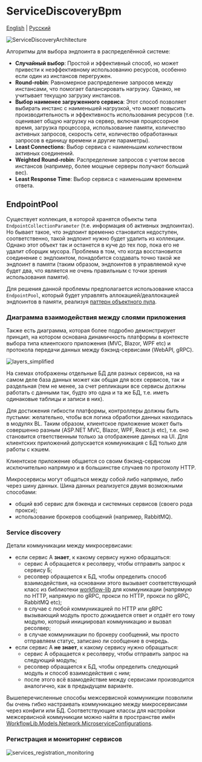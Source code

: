 # ServiceDiscoveryBpm

[English](README.md) | [Русский](README.ru.md)

![ServiceDiscoveryArchitecture](../../docs/img/ServiceDiscoveryBpm/ServiceDiscoveryArchitecture.png)

Алгоритмы для выбора эндпоинта в распределённой системе:
- **Случайный выбор**: Простой и эффективный способ, но может привести к неэффективному использованию ресурсов, особенно если один из инстансов перегружен.
- **Round-robin**: Равномерное распределение запросов между инстансами, что помогает балансировать нагрузку. Однако, не учитывает текущую загрузку инстансов.
- **Выбор наименее загруженного сервиса**: Этот способ позволяет выбирать инстанс с наименьшей нагрузкой, что может повысить производительность и эффективность использования ресурсов (т.е. оценивает общую нагрузку на сервер, включая процессорное время, загрузка процессора, использование памяти, количество активных запросов, скорость сети, количество обработанных запросов в единицу времени и другие параметры).
- **Least Connections**: Выбор сервиса с наименьшим количеством активных соединений.
- **Weighted Round-robin**: Распределение запросов с учетом весов инстансов (например, более мощные серверы получают больший вес).
- **Least Response Time**: Выбор сервиса с наименьшим временем ответа.

## EndpointPool

Существует коллекция, в которой хранятся объекты типа `EndpointCollectionParameter` (т.е. информация об активных эндпоинтах). Но бывает такое, что эндпоинт временно становится недоступен, соответственно, такой эндпоинт нужно будет удалить из коллекции. Однако этот объект так и останется в куче до тех пор, пока его не удалит сборщик мусора. Проблема в том, что когда восстановится соединение с эндпоинтом, понадобится создавать точно такой же эндпоинт в памяти (таким образом, эндпоинтов в управляемой куче будет два, что является не очень правильным с точки зрения использования памяти).

Для решения данной проблемы предполагается использование класса `EndpointPool`, который будет управлять аллокацией/деаллокацией эндпоинтов в памяти, реализуя [паттерн объектного пула](https://en.wikipedia.org/wiki/Object_pool_pattern).

### Диаграмма взаимодействия между слоями приложения 

Также есть диаграмма, которая более подробно демонстрирует принцип, на котором основана динамичность платформы в контексте выбора типа клиентского приложения (MVC, Blazor, WPF etc) и протокола передачи данных между бэкэнд-сервисами (WebAPI, gRPC). 

![layers_simplified](../../docs/img/examples/layers_simplified.png)

На схемах отображены отдельные БД для разных сервисов, на на самом деле база данных может как общая для всех сервисов, так и раздельная (тем не менее, за счет репликации все сервисы должны работать с данными так, будто это одна и та же БД, т.е. иметь одинаковые таблицы и записи в них). 

Для достижения гибкости платформы, контроллеры должны быть пустыми: желательно, чтобы вся логика обработки данных находилась в модулях BL.
Таким образом, клиентское приложение может быть совершенно разным (ASP.NET MVC, Blazor, WPF, React.js etc), т.е. оно становится ответственным только за отображение данных на UI. 
Для клиентских приложений допускается коммуникация с БД только для работы с кэшем.

Клиентское приложение общается со своим бэкэнд-сервисом исключительно напрямую и в большинстве случаев по протоколу HTTP.

Микросервисы могут общаться между собой либо напрямую, либо через шину данных. 
Шина данных реализуется двумя возможными способами: 
- общий вэб сервис для бэкенда и системных сервисов (своего рода прокси); 
- использование брокеров сообщений (например, RabbitMQ).

### Service discovery 

Детали коммуникации между микросервисами:
- если сервис А **знает**, к какому сервису нужно обращаться: 
    - сервис А обращается к ресолверу, чтобы отправить запрос к сервису Б; 
    - ресолвер обращается к БД, чтобы определить способ взаимодействия, на основании этого вызывает соответствующий класс из библиотеки [workflow-lib](https://github.com/alexeysp11/workflow-lib) для коммуникации (напрямую по HTTP, напрямую по gRPC, прокси по HTTP, прокси по gRPC, RabbitMQ etc); 
    - в случае с любой коммуникацией по HTTP или gRPC вызывающий модуль просто дожидается ответ и отдаёт его тому модулю, который инициировал коммуникацию и вызвал ресолвер; 
    - в случае коммуникации по брокеру сообщений, мы просто отправляем статус, записано ли сообщение в очередь.
- если сервис А **не знает**, к какому сервису нужно обращаться: 
    - сервис А обращается к ресолверу, чтобы отправить запрос на следующий модуль; 
    - ресолвер обращается к БД, чтобы определить следующий модуль и способ взаимодействия с ним; 
    - после этого всё взамодействие между сервисами производится аналогично, как в предыдущем варианте.

Вышеперечисленные способы межсервисной коммуникции позволили бы очень гибко настраивать коммуникацию между микросервисами через конфиги или БД.
Соответствующие классы для настройки межсервисной коммуникции можно найти в пространстве имён [WorkflowLib.Models.Network.MicroserviceConfigurations](https://github.com/alexeysp11/workflow-lib/tree/main/src/Shared/Models/Network/MicroserviceConfigurations).

### Регистрация и мониторинг сервисов

![services_registration_monitoring](../../docs/img/examples/services_registration_monitoring.png)
